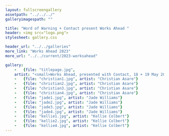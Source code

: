 ```yaml
---
layout: fullscreengallery
assetpath: "../../../"
galleryimagespath: ""

title: "Word of Warning + Contact present Works Ahead "
header: <img src="logo.png">
stylesheet: gallery.css

header_url: "../../galleries"
more_link: "Works Ahead 2023"
more_url: "../../current/2023-worksahead"

gallery:
    -   {file: "titlepage.jpg", 
    artist: "<small>Works Ahead, presented with Contact, 18 + 19 May 2023.</small>", show: "<small>All images copyright &copy: 2023 Word of Warning</small>"}
    -   {file: "christian1.jpg", artist: "Christian Asare"}
    -   {file: "christian2.jpg", artist: "Christian Asare"}
    -   {file: "christian3.jpg", artist: "Christian Asare"}
    -   {file: "christian4.jpg", artist: "Christian Asare"}
    -   {file: "jade1.jpg", artist: "Jade Williams"}
    -   {file: "jade2.jpg", artist: "Jade Williams"}
    -   {file: "jade3.jpg", artist: "Jade Williams"}
    -   {file: "jade4.jpg", artist: "Jade Williams"}
    -   {file: "kellie1.jpg", artist: "Kellie Colbert"}
    -   {file: "kellie2.jpg", artist: "Kellie Colbert"}
    -   {file: "kellie4.jpg", artist: "Kellie Colbert"}
---
```

